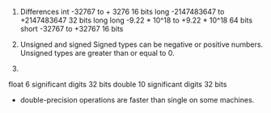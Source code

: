 1. Differences
int		-32767 to + 3276		16 bits
long	   	-2147483647 to +2147483647	32 bits
long long	-9.22 * 10^18 to +9.22 * 10^18	64 bits
short		-32767 to +32767		16 bits

2. Unsigned and signed
Signed types can be negative or positive numbers.
Unsigned types are greater than or equal to 0.

3. 
float	6 significant digits	32 bits
double	10 significant digits	32 bits
- double-precision operations are faster than single on some machines.
